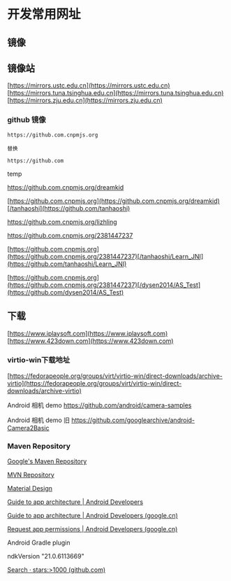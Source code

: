 # 开发常用网址

## 镜像

## 镜像站
[https://mirrors.ustc.edu.cn](https://mirrors.ustc.edu.cn)
[https://mirrors.tuna.tsinghua.edu.cn](https://mirrors.tuna.tsinghua.edu.cn)
[https://mirrors.zju.edu.cn](https://mirrors.zju.edu.cn)

### github 镜像
```
https://github.com.cnpmjs.org

替换

https://github.com
```

temp

https://github.com.cnpmjs.org/dreamkid

[https://github.com.cnpmjs.org](https://github.com.cnpmjs.org/dreamkid)[/tanhaoshi](https://github.com/tanhaoshi)

https://github.com.cnpmjs.org/lizhling

https://github.com.cnpmjs.org/2381447237

[https://github.com.cnpmjs.org](https://github.com.cnpmjs.org/2381447237)[/tanhaoshi/Learn_JNI](https://github.com/tanhaoshi/Learn_JNI)

[https://github.com.cnpmjs.org](https://github.com.cnpmjs.org/2381447237)[/dysen2014/AS_Test](https://github.com/dysen2014/AS_Test)


## 下载

[https://www.iplaysoft.com](https://www.iplaysoft.com)
[https://www.423down.com](https://www.423down.com)

### virtio-win下载地址
[https://fedorapeople.org/groups/virt/virtio-win/direct-downloads/archive-virtio](https://fedorapeople.org/groups/virt/virtio-win/direct-downloads/archive-virtio)




Android 相机 demo
https://github.com/android/camera-samples


Android 相机 demo 旧
https://github.com/googlearchive/android-Camera2Basic





### Maven Repository

[Google's Maven Repository](https://maven.google.com/web/index.html) 


 [MVN Repository](https://mvnrepository.com) 





[Material Design](https://material.io)





[Guide to app architecture  | Android Developers](https://developer.android.com/jetpack/guide)



[Guide to app architecture  | Android Developers (google.cn)](https://developer.android.google.cn/jetpack/guide)







[Request app permissions  | Android Developers (google.cn)](https://developer.android.google.cn/training/permissions/requesting)





Android Gradle plugin





ndkVersion "21.0.6113669"





[Search · stars:>1000 (github.com)](https://github.com/search?o=desc&q=stars%3A>1000&s=stars&type=Repositories)
